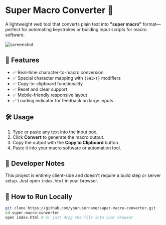 # Super Macro Converter 🔄

A lightweight web tool that converts plain text into **"super macro"** format—perfect for automating keystrokes or building input scripts for macro software.

![screenshot](preview.png) <!-- Optional: Add a screenshot and rename it preview.png -->

## 🚀 Features

- ✅ Real-time character-to-macro conversion
- ✅ Special character mapping with `{SHIFT}` modifiers
- ✅ Copy-to-clipboard functionality
- ✅ Reset and clear support
- ✅ Mobile-friendly responsive layout
- ✅ Loading indicator for feedback on large inputs

## 🛠 Usage

1. Type or paste any text into the input box.
2. Click **Convert** to generate the macro output.
3. Copy the output with the **Copy to Clipboard** button.
4. Paste it into your macro software or automation tool.

## 🔧 Developer Notes

This project is entirely client-side and doesn't require a build step or server setup. Just open `index.html` in your browser.

## 📁 How to Run Locally

```bash
git clone https://github.com/yourusername/super-macro-converter.git
cd super-macro-converter
open index.html # or just drag the file into your browser
